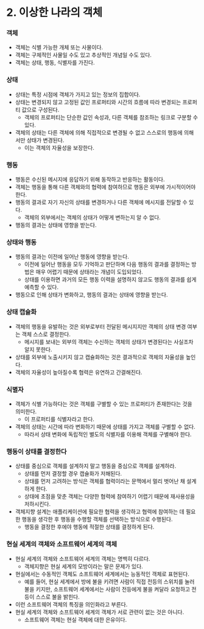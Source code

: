 # 2. 이상한 나라의 객체

### 객체

* 객체는 식별 가능한 개체 또는 사물이다.
* 객체는 구체적인 사물일 수도 있고 추상적인 개념일 수도 있다.
* 객체는 상태, 행동, 식별자를 가진다.

### 상태

* 상태는 특정 시점에 객체가 가지고 있는 정보의 집합이다.
* 상태는 변경되지 않고 고정된 값인 프로퍼티와 시간의 흐름에 따라 변경되는 프로퍼티 값으로 구성된다.
  * 객체의 프로퍼티는 단순한 값인 속성과, 다른 객체를 참조하는 링크로 구분할 수 있다.
* 객체의 상태는 다른 객체에 의해 직접적으로 변경될 수 없고 스스로의 행동에 의해서만 상태가 변경된다.
  * 이는 객체의 자율성을 보장한다.

### 행동

* 행동은 수신된 메시지에 응답하기 위해 동작하고 반응하는 활동이다.
* 객체는 행동을 통해 다른 객체와의 협력에 참여하므로 행동은 외부에 가시적이어야 한다.
* 행동의 결과로 자기 자신의 상태를 변경하거나 다른 객체에 메시지를 전달할 수 있다.
  * 객체의 외부에서는 객체의 상태가 어떻게 변하는지 알 수 없다.
* 행동의 결과는 상태에 영향을 받는다.

### 상태와 행동

* 행동의 결과는 이전에 일어난 행동에 영향을 받는다.
  * 이전에 일어난 행동을 모두 기억하고 판단하며 다음 행동의 결과를 결정하는 방법은 매우 어렵기 때문에 상태라는 개념이 도입되었다.
  * 상태를 이용하면 과거의 모든 행동 이력을 설명하지 않고도 행동의 결과를 쉽게 예측할 수 있다.
* 행동으로 인해 상태가 변화하고, 행동의 결과는 상태에 영향을 받는다.

### 상태 캡슐화

* 객체의 행동을 유발하는 것은 외부로부터 전달된 메시지지만 객체의 상태 변경 여부는 객체 스스로 결정한다.
  * 메시지를 보내는 외부의 객체는 수신하는 객체의 상태가 변경된다는 사실조차 알지 못한다.
* 상태를 외부에 노출시키지 않고 캡슐화하는 것은 결과적으로 객체의 자율성을 높인다.
* 객체의 자율성이 높아질수록 협력은 유연하고 간결해진다.

### 식별자

* 객체가 식별 가능하다는 것은 객체를 구별할 수 있는 프로퍼티가 존재한다는 것을 의미한다.
  * 이 프로퍼티를 식별자라고 한다.
* 객체의 상태는 시간에 따라 변화하기 때문에 상태를 가지고 객체를 구별할 수 없다.
  * 따라서 상태 변화에 독립적인 별도의 식별자를 이용해 객체를 구별해야 한다.

### 행동이 상태를 결정한다

* 상태를 중심으로 객체를 설계하지 말고 행동을 중심으로 객체를 설계하라.
  * 상태를 먼저 결정할 경우 캡슐화가 저해된다.
  * 상태를 먼저 고려하는 방식은 객체를 협력이라는 문맥에서 멀리 벗어난 채 설계하게 한다.
  * 상태에 초점을 맞춘 객체는 다양한 협력에 참여하기 어렵기 때문에 재사용성을 저하시킨다.
* 객체지향 설계는 애플리케이션에 필요한 협력을 생각하고 협력에 참여하는 데 필요한 행동을 생각한 후 행동을 수행할 객체를 선택하는 방식으로 수행된다.
  * 행동을 결정한 후에야 행동에 적절한 상태를 결정하게 된다.

### 현실 세계의 객체와 소프트웨어 세계의 객체

* 현실 세계의 객체와 소프트웨어 세계의 객체는 명백히 다르다.
  * 객체지향은 현실 세계의 모방이라는 말은 문제가 있다.
* 현실에서는 수동적인 객체도 소프트웨어 세계에서는 능동적인 객체로 표현된다.
  * 예를 들어, 현실 세계에서 방에 불을 키려면 사람이 직접 전등의 스위치를 눌러 불을 키지만, 소프트웨어 세계에서는 사람이 전등에게 불을 켜달라 요청하고 전등이 스스로 불을 밝힌다.
* 이런 소프트웨어 객체의 특징을 의인화라고 부른다.
* 현실 세계의 객체와 소프트웨어 세계의 객체가 서로 관련이 없는 것은 아니다.
  * 소프트웨어 객체는 현실 객체에 대한 은유이다.
